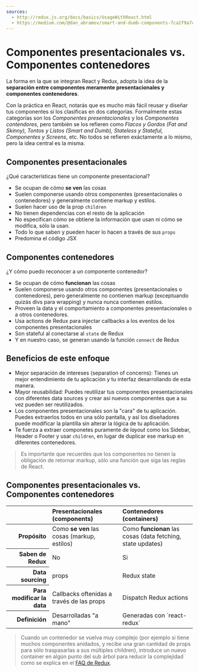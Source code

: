 ```yaml
---
sources:
  - http://redux.js.org/docs/basics/UsageWithReact.html
  - https://medium.com/@dan_abramov/smart-and-dumb-components-7ca2f9a7c7d0
---
```


# Componentes presentacionales vs. Componentes contenedores

La forma en la que se integran React y Redux, adopta la idea de la **separación entre componentes meramente presentacionales y componentes contenedores**.

Con la práctica en React, notarás que es mucho más fácil reusar y diseñar tus componentes si los clasificas en dos categorías. Formalmente estas categorías son los *Componentes presentacionales* y los *Componentes contendores*, pero también se los refieren como *Flacos y Gordos (Fat and Skinny), Tontos y Listos (Smart and Dumb), Stateless y Stateful, Componentes y Screens*, etc. No todos se refieren exáctamente a lo mismo, pero la idea central es la misma.

## Componentes presentacionales

¿Qué características tiene un componente presentacional?

- Se ocupan de cómo **se ven** las cosas
- Suelen componerse usando otros componentes (presentacionales o contenedores) y generalmente contiene markup y estilos.
- Suelen hacer uso de la prop `children`
- No tienen dependencias con el resto de la aplicación
- No especifican cómo se obtiene la información que usan ni cómo se modifica, sólo la usan.
- Todo lo que saben y pueden hacer lo hacen a través de sus `props`
- Predomina el código JSX

## Componentes contenedores

¿Y cómo puedo reconocer a un componente contenedor?

- Se ocupan de cómo **funcionan** las cosas
- Suelen componerse usando otros componentes (presentacionales o contenedores), pero generalmente no contienen markup (exceptuando quizás divs para wrapping) y nunca nunca contienen estilos.
- Proveen la data y el comportamiento a componentes presentacionales o a otros contenedores.
- Usa actions de Redux para injectar callbacks a los eventos de los componentes presentacionales
- Son stateful al conectarse al `state` de Redux
- Y en nuestro caso, se generan usando la función `connect` de Redux

## Beneficios de este enfoque

- Mejor separación de intereses (separation of concerns): Tienes un mejor entendimiento de tu aplicación y tu interfaz desarrollando de esta manera.
- Mayor reusabilidad: Puedes reutilizar tus componentes presentacionales con diferentes data sources y crear así nuevos componentes que a su vez pueden ser reutilizados.
- Los componentes presentacionales son la "cara" de tu aplicación. Puedes extraerlos todos en una sólo pantalla, y así los diseñadores puede modificar la plantilla sin alterar la lógica de tu aplicación.
- Te fuerza a extraer componetes puramente de *layout* como los Sidebar, Header o Footer y usar `children`, en lugar de duplicar ese markup en diferentes contenedores.

> Es importante que recuerdes que los componentes no tienen la obligación de retornar markup, sólo una función que siga las reglas de React.


## Componentes presentacionales vs. Componentes contenedores

<table>
    <thead>
        <tr>
            <th></th>
            <th scope="col" style="text-align:left">Presentacionales (components)</th>
            <th scope="col" style="text-align:left">Contenedores (containers)</th>
        </tr>
    </thead>
    <tbody>
        <tr>
          <th scope="row" style="text-align:right">Propósito</th>
          <td>Como <b>se ven</b> las cosas  (markup, estilos)</td>
          <td>Como <b>funcionan</b> las cosas (data fetching, state updates)</td>
        </tr>
        <tr>
          <th scope="row" style="text-align:right">Saben de Redux</th>
          <td>No</th>
          <td>Si</th>
        </tr>
        <tr>
          <th scope="row" style="text-align:right">Data sourcing</th>
          <td>props</td>
          <td>Redux state</td>
        </tr>
        <tr>
          <th scope="row" style="text-align:right">Para modificar la data</th>
          <td>Callbacks oftenidas a través de las props</td>
          <td>Dispatch Redux actions</td>
        </tr>
        <tr>
          <th scope="row" style="text-align:right">Definición</th>
          <td>Desarrolladas "a mano"</td>
          <td>Generadas con `react-redux`</td>
        </tr>
    </tbody>
</table>

> Cuando un contenedor se vuelva muy complejo (por ejemplo si tiene muchos componentes anidados, y recibe una gran cantidad de props para sólo traspasarlas a sus múltiples children), introduce un nuevo container en algún punto del sub árbol para reducir la complejidad como se explica en el [FAQ de Redux](http://redux.js.org/docs/faq/ReactRedux.html#react-multiple-components).


